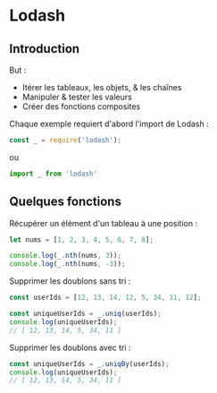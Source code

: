 # Lodash

## Introduction

But :

- Itérer les tableaux, les objets, & les chaînes
- Manipuler & tester les valeurs
- Créer des fonctions composites
  
Chaque exemple requiert d'abord l'import de Lodash :

```js
const _ = require('lodash');
```

ou

```js
import _ from 'lodash'
```

## Quelques fonctions

Récupérer un élément d'un tableau à une position :

```js
let nums = [1, 2, 3, 4, 5, 6, 7, 8];

console.log(_.nth(nums, 3));
console.log(_.nth(nums, -3));
```

Supprimer les doublons sans tri :

```js
const userIds = [12, 13, 14, 12, 5, 34, 11, 12];

const uniqueUserIds = _.uniq(userIds);
console.log(uniqueUserIds);
// [ 12, 13, 14, 5, 34, 11 ]
```

Supprimer les doublons avec tri :

```js
const uniqueUserIds = _.uniqBy(userIds);
console.log(uniqueUserIds);
// [ 12, 13, 14, 5, 34, 11 ]
```